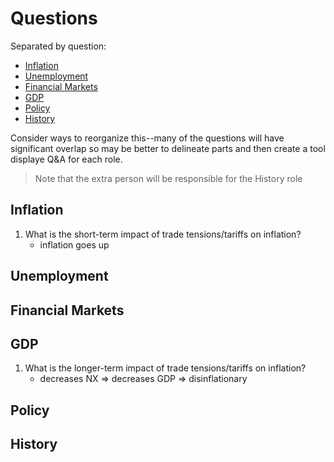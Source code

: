 # Questions

Separated by question:
* [Inflation](#inflation)
* [Unemployment](#labor)
* [Financial Markets](#finance)
* [GDP](#gdp)
* [Policy](#policy)
* [History](#history)

Consider ways to reorganize this--many of the questions will have significant overlap so may be better to delineate parts and then create a tool displaye Q&A for each role. 
> Note that the extra person will be responsible for the History role

## Inflation <a name="inflation"></a>
1. What is the short-term impact of trade tensions/tariffs on inflation?
    * inflation goes up

## Unemployment <a name="labor"></a>

## Financial Markets <a name="finance"></a>

## GDP <a name="gdp"></a>
1. What is the longer-term impact of trade tensions/tariffs on inflation?
    * decreases NX => decreases GDP => disinflationary

## Policy <a name="policy"></a>

## History <a name="history"></a>